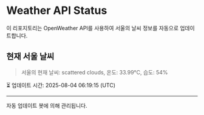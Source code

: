 
# Weather API Status

이 리포지토리는 OpenWeather API를 사용하여 서울의 날씨 정보를 자동으로 업데이트합니다.

## 현재 서울 날씨
> 서울의 현재 날씨: scattered clouds, 온도: 33.99°C, 습도: 54%

⏳ 업데이트 시간: 2025-08-04 06:19:15 (UTC)

---
자동 업데이트 봇에 의해 관리됩니다.
